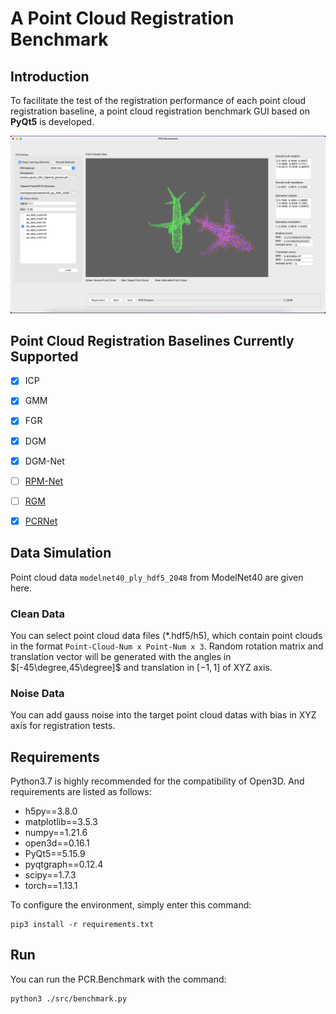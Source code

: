 # A Point Cloud Registration Benchmark



## Introduction

To facilitate the test of the registration performance of each point cloud registration baseline, a point cloud registration benchmark GUI based on **PyQt5** is developed.

![benchmark](./docs/images/benchmark.png)


## Point Cloud Registration Baselines Currently Supported

- [x] ICP
- [x] GMM
- [x] FGR
- [x] DGM
- [x] DGM-Net
- [ ] [RPM-Net](https://github.com/yewzijian/RPMNet)
- [ ] [RGM](https://github.com/fukexue/RGM)
- [x] [PCRNet](https://github.com/zhulf0804/PCReg.PyTorch)



## Data Simulation
Point cloud data `modelnet40_ply_hdf5_2048` from ModelNet40 are given here.

### Clean Data

You can select point cloud data files (*.hdf5/h5), which contain point clouds in the format `Point-Cloud-Num x Point-Num x 3`. Random rotation matrix and translation vector will be generated with the angles in $[-45\degree,45\degree]$  and translation in $[-1,1]$ of XYZ axis.

### Noise Data

You can add gauss noise into the target point cloud datas with bias in XYZ axis for registration tests.


## Requirements

Python3.7 is highly recommended for the compatibility of Open3D. And requirements are listed as follows:

* h5py==3.8.0
* matplotlib==3.5.3
* numpy==1.21.6
* open3d==0.16.1
* PyQt5==5.15.9
* pyqtgraph==0.12.4
* scipy==1.7.3
* torch==1.13.1

To configure the environment, simply enter this command: 

```shell
pip3 install -r requirements.txt
```



## Run

You can run the PCR.Benchmark with the command: 

```shell
python3 ./src/benchmark.py
```